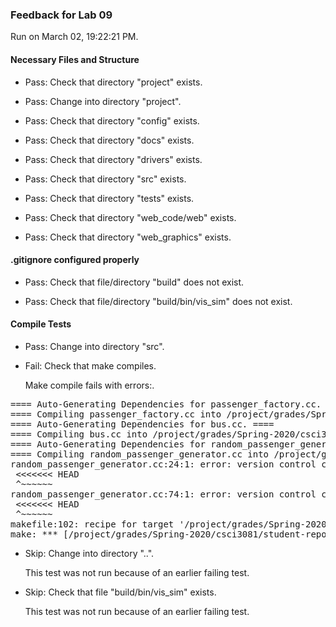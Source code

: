 ### Feedback for Lab 09

Run on March 02, 19:22:21 PM.


#### Necessary Files and Structure

+ Pass: Check that directory "project" exists.

+ Pass: Change into directory "project".

+ Pass: Check that directory "config" exists.

+ Pass: Check that directory "docs" exists.

+ Pass: Check that directory "drivers" exists.

+ Pass: Check that directory "src" exists.

+ Pass: Check that directory "tests" exists.

+ Pass: Check that directory "web_code/web" exists.

+ Pass: Check that directory "web_graphics" exists.


#### .gitignore configured properly

+ Pass: Check that file/directory "build" does not exist.

+ Pass: Check that file/directory "build/bin/vis_sim" does not exist.


#### Compile Tests

+ Pass: Change into directory "src".

+ Fail: Check that make compiles.

    Make compile fails with errors:.
<pre>==== Auto-Generating Dependencies for passenger_factory.cc. ====
==== Compiling passenger_factory.cc into /project/grades/Spring-2020/csci3081/student-repos/Lab_09_Feedback/repo-jinxx679/project/build/obj/transit_sim/passenger_factory.o. ====
==== Auto-Generating Dependencies for bus.cc. ====
==== Compiling bus.cc into /project/grades/Spring-2020/csci3081/student-repos/Lab_09_Feedback/repo-jinxx679/project/build/obj/transit_sim/bus.o. ====
==== Auto-Generating Dependencies for random_passenger_generator.cc. ====
==== Compiling random_passenger_generator.cc into /project/grades/Spring-2020/csci3081/student-repos/Lab_09_Feedback/repo-jinxx679/project/build/obj/transit_sim/random_passenger_generator.o. ====
random_passenger_generator.cc:24:1: error: version control conflict marker in file
 <<<<<<< HEAD
 ^~~~~~~
random_passenger_generator.cc:74:1: error: version control conflict marker in file
 <<<<<<< HEAD
 ^~~~~~~
makefile:102: recipe for target '/project/grades/Spring-2020/csci3081/student-repos/Lab_09_Feedback/repo-jinxx679/project/build/obj/transit_sim/random_passenger_generator.o' failed
make: *** [/project/grades/Spring-2020/csci3081/student-repos/Lab_09_Feedback/repo-jinxx679/project/build/obj/transit_sim/random_passenger_generator.o] Error 1
</pre>



+ Skip: Change into directory "..".

  This test was not run because of an earlier failing test.

+ Skip: Check that file "build/bin/vis_sim" exists.

  This test was not run because of an earlier failing test.

